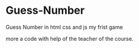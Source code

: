 # Guess-Number
 Guess Number in html css and js my frist game
 
 more a code with help of the teacher of the course.
